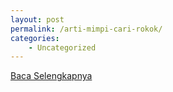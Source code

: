 ```yaml
---
layout: post
permalink: /arti-mimpi-cari-rokok/
categories:
    - Uncategorized
---
```


[Baca Selengkapnya](/04)